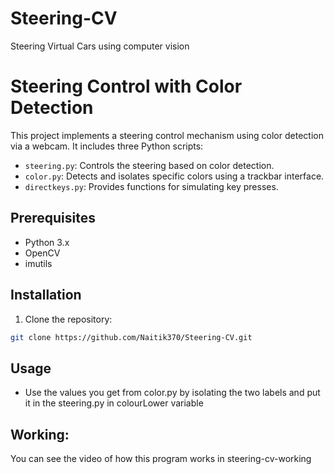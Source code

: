 # Steering-CV
Steering Virtual Cars using computer vision
# Steering Control with Color Detection

This project implements a steering control mechanism using color detection via a webcam. It includes three Python scripts:

- `steering.py`: Controls the steering based on color detection.
- `color.py`: Detects and isolates specific colors using a trackbar interface.
- `directkeys.py`: Provides functions for simulating key presses.

## Prerequisites

- Python 3.x
- OpenCV
- imutils

## Installation

1. Clone the repository:

```bash
git clone https://github.com/Naitik370/Steering-CV.git
```
## Usage
- Use the values you get from color.py by isolating the two labels and put it in the steering.py in colourLower variable
  
## Working:
You can see the video of how this program works in steering-cv-working

